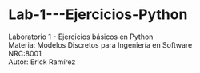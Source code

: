# Lab-1---Ejercicios-Python
Laboratorio 1 - Ejercicios básicos en Python  
Materia: Modelos Discretos para Ingeniería en Software  
NRC:8001  
Autor: Erick Ramírez
